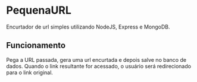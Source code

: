 # PequenaURL

Encurtador de url simples utilizando NodeJS, Express e MongoDB.

## Funcionamento

Pega a URL passada, gera uma url encurtada e depois salve no banco de dados. Quando o link resultante for acessado, o usuário será redirecionado para o link original.